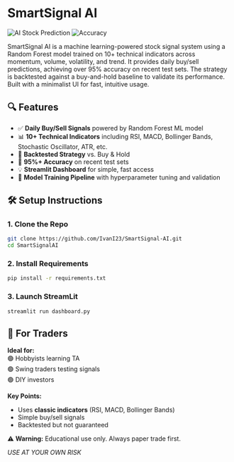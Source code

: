 # SmartSignal AI

![AI Stock Prediction](https://img.shields.io/badge/Powered%20By-Machine%20Learning-blueviolet)
![Accuracy](https://img.shields.io/badge/Accuracy-95%25+-brightgreen)

SmartSignal AI is a machine learning-powered stock signal system using a Random Forest model trained on 10+ technical indicators across momentum, volume, volatility, and trend. It provides daily buy/sell predictions, achieving over 95% accuracy on recent test sets. The strategy is backtested against a buy-and-hold baseline to validate its performance. Built with a minimalist UI for fast, intuitive usage.

## 🔍 Features

- ✅ **Daily Buy/Sell Signals** powered by Random Forest ML model
- 📊 **10+ Technical Indicators** including RSI, MACD, Bollinger Bands, Stochastic Oscillator, ATR, etc.
- 🔁 **Backtested Strategy** vs. Buy & Hold
- 🎯 **95%+ Accuracy** on recent test sets
- 💡 **Streamlit Dashboard** for simple, fast access
- 🧠 **Model Training Pipeline** with hyperparameter tuning and validation


## 🛠️ Setup Instructions

### 1. Clone the Repo
```bash
git clone https://github.com/IvanI23/SmartSignal-AI.git
cd SmartSignalAI
```
### 2. Install Requirements
```bash
pip install -r requirements.txt
```
### 3. Launch StreamLit
```bash
streamlit run dashboard.py
```

## 🎯 For Traders

**Ideal for:**  
🟢 Hobbyists learning TA  
🟢 Swing traders testing signals  
🟢 DIY investors  

**Key Points:**  
- Uses **classic indicators** (RSI, MACD, Bollinger Bands)  
- Simple buy/sell signals  
- Backtested but not guaranteed  

⚠️ **Warning:** Educational use only. Always paper trade first.  

*USE AT YOUR OWN RISK*  
